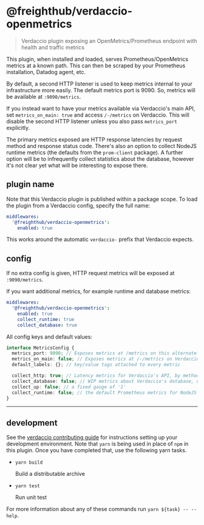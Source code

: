 # @freighthub/verdaccio-openmetrics

> Verdaccio plugin exposing an OpenMetrics/Prometheus endpoint with health and traffic metrics

This plugin, when installed and loaded,
  serves Prometheus/OpenMetrics metrics at a known path.
This can then be scraped by your Prometheus installation, Datadog agent, etc.

By default, a second HTTP listener is used
  to keep metrics internal to your infrastructure more easily.
The default metrics port is 9090.
So, metrics will be available at `:9090/metrics`.

If you instead want to have your metrics available via Verdaccio's main API,
set `metrics_on_main: true` and access `/-/metrics` on Verdaccio.
This will disable the second HTTP listener unless you also pass `metrics_port` explicitly.

The primary metrics exposed are HTTP response latencies by request method and response status code.
There's also an option to collect NodeJS runtime metrics
  (the defaults from the `prom-client` package).
A further option will be to infrequently collect statistics about the database,
  however it's not clear yet what will be interesting to expose there.

## plugin name

Note that this Verdaccio plugin is published within a package scope.
To load the plugin from a Verdaccio config, specify the full name:

```yaml
middlewares:
  '@freighthub/verdaccio-openmetrics':
    enabled: true
```

This works around the automatic `verdaccio-` prefix that Verdaccio expects.

## config

If no extra config is given, HTTP request metrics will be exposed at `:9090/metrics`.

If you want additional metrics, for example runtime and database metrics:

```yaml
middlewares:
  '@freighthub/verdaccio-openmetrics':
    enabled: true
    collect_runtime: true
    collect_database: true
```

All config keys and default values:

```typescript
interface MetricsConfig {
  metrics_port: 9090; // Exposes metrics at /metrics on this alternate port
  metrics_on_main: false; // Exposes metrics at /-/metrics on Verdaccio
  default_labels: {}; // key/value tags attached to every metric

  collect_http: true; // Latency metrics for Verdaccio's API, by method and status code
  collect_database: false; // WIP metrics about Verdaccio's database, updated infrequently
  collect_up: false; // a fixed gauge of '1'
  collect_runtime: false; // the default Prometheus metrics for NodeJS processes
}
```

---

## development

See the [verdaccio contributing guide](https://github.com/verdaccio/verdaccio/blob/master/CONTRIBUTING.md) for instructions setting up your development environment.
Note that `yarn` is being used in place of `npm` in this plugin.
Once you have completed that, use the following yarn tasks.

  - `yarn build`

    Build a distributable archive

  - `yarn test`

    Run unit test

For more information about any of these commands run `yarn ${task} -- --help`.
